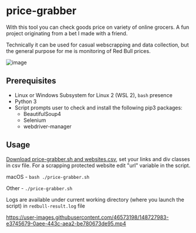 # price-grabber
With this tool you can check goods price on variety of online grocers. A fun project originating from a bet I made with a friend.

Technically it can be used for casual webscrapping and data collection, but the general purpose for me is monitoring of Red Bull prices.

![image](https://user-images.githubusercontent.com/46573198/148906394-c99bce72-95e1-433a-9a53-178b664030c4.png)

## Prerequisites
- Linux or Windows Subsystem for Linux 2 (WSL 2), `bash` presence
- Python 3
- Script prompts user to check and install the following pip3 packages:
  - BeautifulSoup4
  - Selenium
  - webdriver-manager
## Usage
[Download price-grabber.sh and websites.csv](https://github.com/vazome/price-grabber/releases), set your links and div classes in csv file. For a scrapping protected website edit "url" variable in the script.

macOS - `bash ./price-grabber.sh`

Other - `./price-grabber.sh`

Logs are available under current working directory (where you launch the script) in `redbull-result.log` file

https://user-images.githubusercontent.com/46573198/148727983-e3745679-0aee-443c-aea2-be780673de95.mp4
